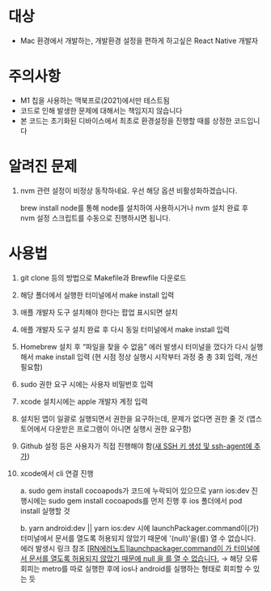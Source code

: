 # 대상

- Mac 환경에서 개발하는, 개발환경 설정을 편하게 하고싶은 React Native 개발자


# 주의사항

- M1 칩을 사용하는 맥북프로(2021)에서만 테스트됨
- 코드로 인해 발생한 문제에 대해서는 책임지지 않습니다
- 본 코드는 초기화된 디바이스에서 최초로 환경설정을 진행할 때를 상정한 코드입니다

# 알려진 문제

1. nvm 관련 설정이 비정상 동작하네요. 우선 해당 옵션 비활성화하겠습니다.

   brew install node를 통해 node를 설치하여 사용하시거나 nvm 설치 완료 후 nvm 설정 스크립트를 수동으로 진행하시면 됩니다.


# 사용법

1. git clone 등의 방법으로 Makefile과 Brewfile 다운로드
2. 해당 폴더에서 실행한 터미널에서 make install 입력
3. 애플 개발자 도구 설치해야 한다는 팝업 표시되면 설치
4. 애플 개발자 도구 설치 완료 후 다시 동일 터미널에서 make install 입력
5. Homebrew 설치 후 “파일을 찾을 수 없음” 에러 발생시 터미널을 껐다가 다시 실행해서 make install 입력 (현 시점 정상 실행시 시작부터 과정 중 총 3회 입력, 개선필요함)
6. sudo 권한 요구 시에는 사용자 비밀번호 입력
7. xcode 설치시에는 apple 개발자 계정 입력
8. 설치된 앱이 일괄로 실행되면서 권한을 요구하는데, 문제가 없다면 권한 줄 것
   (앱스토어에서 다운받은 프로그램이 아니면 실행시 권한 요구함)
9. Github 설정 등은 사용자가 직접 진행해야 함([새 SSH 키 생성 및 ssh-agent에 추가](https://docs.github.com/ko/authentication/connecting-to-github-with-ssh/generating-a-new-ssh-key-and-adding-it-to-the-ssh-agent))
10. xcode에서 cli 연결 진행
    
    a. sudo gem install cocoapods가 코드에 누락되어 있으므로 yarn ios:dev 진행시에는 sudo gem install cocoapods를 먼저 진행 후 ios 폴더에서 pod install 실행할 것
    
    b. yarn android:dev || yarn ios:dev 시에 launchPackager.command이(가) 터미널에서 문서를 열도록 허용되지 않았기 때문에 '(null)'을(를) 열 수 없습니다. 에러 발생시 링크 참조 [[RN에러노트]launchpackager.command이 가 터미널에서 문서를 열도록 허용되지 않았기 때문에 null 을 를 열 수 없습니다.](https://velog.io/@rudans987/RN%EC%97%90%EB%9F%AC%EB%85%B8%ED%8A%B8launchpackager.command%EC%9D%B4-%EA%B0%80-%ED%84%B0%EB%AF%B8%EB%84%90%EC%97%90%EC%84%9C-%EB%AC%B8%EC%84%9C%EB%A5%BC-%EC%97%B4%EB%8F%84%EB%A1%9D-%ED%97%88%EC%9A%A9%EB%90%98%EC%A7%80-%EC%95%8A%EC%95%98%EA%B8%B0-%EB%95%8C%EB%AC%B8%EC%97%90-null-%EC%9D%84-%EB%A5%BC-%EC%97%B4-%EC%88%98-%EC%97%86%EC%8A%B5%EB%8B%88%EB%8B%A4)
    → 해당 오류 회피는 metro를 따로 실행한 후에 ios나 android를 실행하는 형태로 회피할 수 있는 듯
